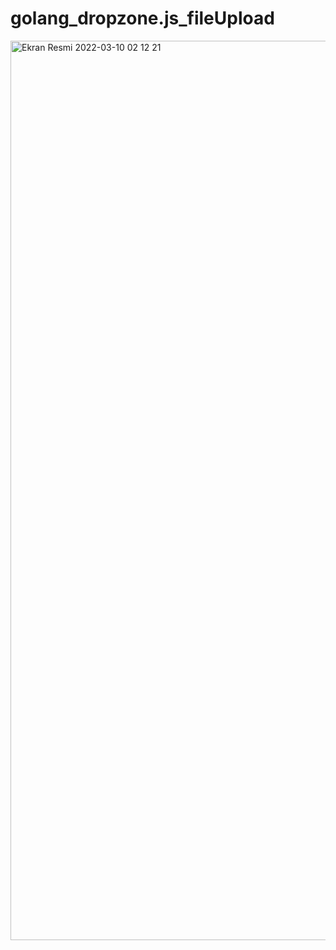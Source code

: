 # golang_dropzone.js_fileUpload

<img width="1439" alt="Ekran Resmi 2022-03-10 02 12 21" src="https://user-images.githubusercontent.com/92402372/157554884-98ce6c00-1149-4b06-b98c-14b1a28ad6ad.png">
